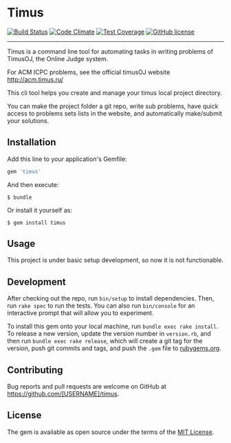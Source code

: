 # Timus

[![Build Status](https://img.shields.io/travis/zhjch05/Timus.svg?style=flat-square)](https://travis-ci.org/zhjch05/Timus)
[![Code Climate](https://img.shields.io/codeclimate/github/zhjch05/Timus.svg?style=flat-square)](https://codeclimate.com/github/zhjch05/Timus)
[![Test Coverage](https://img.shields.io/codeclimate/coverage/github/zhjch05/Timus.svg?style=flat-square)](https://codeclimate.com/github/zhjch05/Timus/coverage)
[![GitHub license](https://img.shields.io/badge/license-MIT-blue.svg?style=flat-square)](https://raw.githubusercontent.com/zhjch05/Timus/master/LICENSE.txt)

-------------------------------------------------------------------------------

Timus is a command line tool for automating tasks in writing problems of TimusOJ, the Online Judge system.

For ACM ICPC problems, see the official timusOJ website http://acm.timus.ru/

This cli tool helps you create and manage your timus local project directory.

You can make the project folder a git repo, write sub problems, have quick access to problems sets lists in the website, and automatically make/submit your solutions.

## Installation

Add this line to your application's Gemfile:

```ruby
gem 'timus'
```

And then execute:

    $ bundle

Or install it yourself as:

    $ gem install timus

## Usage

This project is under basic setup development, so now it is not functionable.

## Development

After checking out the repo, run `bin/setup` to install dependencies. Then, run `rake spec` to run the tests. You can also run `bin/console` for an interactive prompt that will allow you to experiment.

To install this gem onto your local machine, run `bundle exec rake install`. To release a new version, update the version number in `version.rb`, and then run `bundle exec rake release`, which will create a git tag for the version, push git commits and tags, and push the `.gem` file to [rubygems.org](https://rubygems.org).

## Contributing

Bug reports and pull requests are welcome on GitHub at https://github.com/[USERNAME]/timus.


## License

The gem is available as open source under the terms of the [MIT License](http://opensource.org/licenses/MIT).

